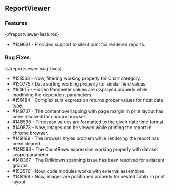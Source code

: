 ## ReportViewer

### Features
{:#reportviewer-features}


* \#149631 - Provided support to silent print for rendered reports.

### Bug Fixes
{:#reportviewer-bug-fixes}

* \#151533 - Now, filtering working properly for Chart category.
* \#150775 - Data sorting working properly for similar field values.
* \#151615 - Hidden Parameter values are displayed properly while modifying the dependent parameters.
* \#151484 - Complex sum expression returns proper values for float data type.
* \#149737 - The content overlapping with page margin in print layout has been resolved for chrome browser.
* \#148598 - Timespan values are formatted to the given date time format.
* \#149573 - Now, images can be viewed while printing the report in chrome browser.
* \#149199 - The browser styles problem while rendering the report has been cleared.
* \#148598 - The CountRows expression working properly with dataset scope parameter.
* \#148367 - The Drilldown spanning issue has been resolved for adjacent groups.
* \#153576 - Now, code modules works with external assemblies.  
* \#148168 - Now, images are positioned properly for nested Tablix in print layout.

